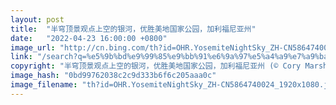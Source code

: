 ```yaml
---
layout: post
title:  "半穹顶景观点上空的银河，优胜美地国家公园，加利福尼亚州"
date:   "2022-04-23 16:00:00 +0800"
image_url: "http://cn.bing.com/th?id=OHR.YosemiteNightSky_ZH-CN5864740024_1920x1080.jpg&rf=LaDigue_1920x1080.jpg&pid=hp"
link: "/search?q=%e5%9b%bd%e9%99%85%e9%bb%91%e6%9a%97%e5%a4%a9%e7%a9%ba%e4%bf%9d%e6%8a%a4%e5%8c%ba&form=hpcapt&mkt=zh-cn"
copyright: "半穹顶景观点上空的银河，优胜美地国家公园，加利福尼亚州 (© Cory Marshall/Tandem Stills + Motion)"
image_hash: "0bd99762038c2c9d333b6f6c205aaa0c"
image_filename: "th?id=OHR.YosemiteNightSky_ZH-CN5864740024_1920x1080.jpg&rf=LaDigue_1920x1080.jpg&pid=hp"
---
```

